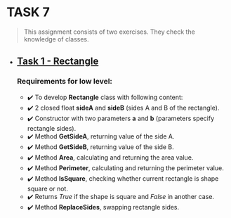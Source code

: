 # TASK 7
> This assignment consists of two exercises. They check the knowledge of classes.


- ## [Task 1 - Rectangle](https://gitlab.com/nosoccus/python-online-course-epam/-/blob/master/TASK_7/reactangle.py)
  ### Requirements for low level:
   * ✔️ To develop **Rectangle** class with following content:
    * ✔️ 2 closed float **sideA** and **sideB** (sides A and B of the rectangle).
    * ✔️ Constructor with two parameters **a** and **b** (parameters specify rectangle
  sides).
    * ✔️ Method **GetSideA**, returning value of the side A.  
    * ✔️ Method **GetSideB**, returning value of the side B.  
    * ✔️ Method **Area**, calculating and returning the area value.  
    * ✔️ Method **Perimeter**, calculating and returning the perimeter value.  
    * ✔️ Method **IsSquare**, checking whether current rectangle is shape square or not.
    * ✔️ Returns _True_ if the shape is square and _False_ in another case.  
    * ✔️ Method **ReplaceSides**, swapping rectangle sides.  
  
